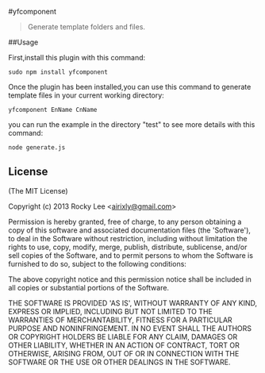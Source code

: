 #yfcomponent

> Generate template folders and files.


##Usage

First,install this plugin with this command:

```shell
sudo npm install yfcomponent
```

Once the plugin has been installed,you can use this command to generate template files in your current working directory:

```shell
yfcomponent EnName CnName
```

you can run the example in the directory "test" to see more details with this command:

```shell
node generate.js
```


## License

(The MIT License)

Copyright (c) 2013 Rocky Lee &lt;airixly@gmail.com&gt;

Permission is hereby granted, free of charge, to any person obtaining
a copy of this software and associated documentation files (the
'Software'), to deal in the Software without restriction, including
without limitation the rights to use, copy, modify, merge, publish,
distribute, sublicense, and/or sell copies of the Software, and to
permit persons to whom the Software is furnished to do so, subject to
the following conditions:

The above copyright notice and this permission notice shall be
included in all copies or substantial portions of the Software.

THE SOFTWARE IS PROVIDED 'AS IS', WITHOUT WARRANTY OF ANY KIND,
EXPRESS OR IMPLIED, INCLUDING BUT NOT LIMITED TO THE WARRANTIES OF
MERCHANTABILITY, FITNESS FOR A PARTICULAR PURPOSE AND NONINFRINGEMENT.
IN NO EVENT SHALL THE AUTHORS OR COPYRIGHT HOLDERS BE LIABLE FOR ANY
CLAIM, DAMAGES OR OTHER LIABILITY, WHETHER IN AN ACTION OF CONTRACT,
TORT OR OTHERWISE, ARISING FROM, OUT OF OR IN CONNECTION WITH THE
SOFTWARE OR THE USE OR OTHER DEALINGS IN THE SOFTWARE.



